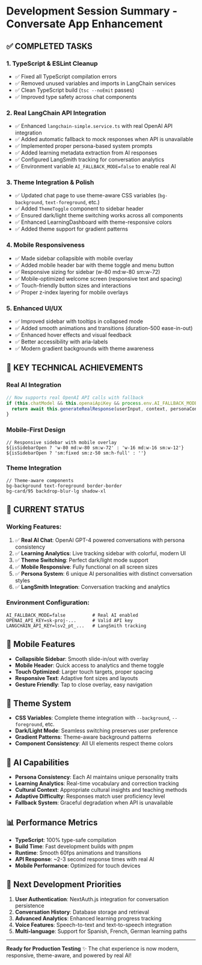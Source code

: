 # Development Session Summary - Conversate App Enhancement

## ✅ **COMPLETED TASKS**

### 1. **TypeScript & ESLint Cleanup**
- ✅ Fixed all TypeScript compilation errors
- ✅ Removed unused variables and imports in LangChain services
- ✅ Clean TypeScript build (`tsc --noEmit` passes)
- ✅ Improved type safety across chat components

### 2. **Real LangChain API Integration**
- ✅ Enhanced `langchain-simple.service.ts` with real OpenAI API integration
- ✅ Added automatic fallback to mock responses when API is unavailable
- ✅ Implemented proper persona-based system prompts
- ✅ Added learning metadata extraction from AI responses
- ✅ Configured LangSmith tracking for conversation analytics
- ✅ Environment variable `AI_FALLBACK_MODE=false` to enable real AI

### 3. **Theme Integration & Polish**
- ✅ Updated chat page to use theme-aware CSS variables (`bg-background`, `text-foreground`, etc.)
- ✅ Added `ThemeToggle` component to sidebar header
- ✅ Ensured dark/light theme switching works across all components
- ✅ Enhanced LearningDashboard with theme-responsive colors
- ✅ Added theme support for gradient patterns

### 4. **Mobile Responsiveness**
- ✅ Made sidebar collapsible with mobile overlay
- ✅ Added mobile header bar with theme toggle and menu button
- ✅ Responsive sizing for sidebar (w-80 md:w-80 sm:w-72)
- ✅ Mobile-optimized welcome screen (responsive text and spacing)
- ✅ Touch-friendly button sizes and interactions
- ✅ Proper z-index layering for mobile overlays

### 5. **Enhanced UI/UX**
- ✅ Improved sidebar with tooltips in collapsed mode
- ✅ Added smooth animations and transitions (duration-500 ease-in-out)
- ✅ Enhanced hover effects and visual feedback
- ✅ Better accessibility with aria-labels
- ✅ Modern gradient backgrounds with theme awareness

## 🎯 **KEY TECHNICAL ACHIEVEMENTS**

### **Real AI Integration**
```typescript
// Now supports real OpenAI API calls with fallback
if (this.chatModel && this.openaiApiKey && process.env.AI_FALLBACK_MODE !== 'true') {
  return await this.generateRealResponse(userInput, context, personaConfig)
}
```

### **Mobile-First Design**
```tsx
// Responsive sidebar with mobile overlay
${isSidebarOpen ? 'w-80 md:w-80 sm:w-72' : 'w-16 md:w-16 sm:w-12'}
${isSidebarOpen ? 'sm:fixed sm:z-50 sm:h-full' : ''}
```

### **Theme Integration**
```tsx
// Theme-aware components
bg-background text-foreground border-border
bg-card/95 backdrop-blur-lg shadow-xl
```

## 🚀 **CURRENT STATUS**

### **Working Features:**
1. ✅ **Real AI Chat**: OpenAI GPT-4 powered conversations with persona consistency
2. ✅ **Learning Analytics**: Live tracking sidebar with colorful, modern UI
3. ✅ **Theme Switching**: Perfect dark/light mode support
4. ✅ **Mobile Responsive**: Fully functional on all screen sizes
5. ✅ **Persona System**: 6 unique AI personalities with distinct conversation styles
6. ✅ **LangSmith Integration**: Conversation tracking and analytics

### **Environment Configuration:**
```env
AI_FALLBACK_MODE=false          # Real AI enabled
OPENAI_API_KEY=sk-proj-...      # Valid API key
LANGCHAIN_API_KEY=lsv2_pt_...   # LangSmith tracking
```

## 📱 **Mobile Features**

- **Collapsible Sidebar**: Smooth slide-in/out with overlay
- **Mobile Header**: Quick access to analytics and theme toggle
- **Touch Optimized**: Larger touch targets, proper spacing
- **Responsive Text**: Adaptive font sizes and layouts
- **Gesture Friendly**: Tap to close overlay, easy navigation

## 🎨 **Theme System**

- **CSS Variables**: Complete theme integration with `--background`, `--foreground`, etc.
- **Dark/Light Mode**: Seamless switching preserves user preference
- **Gradient Patterns**: Theme-aware background patterns
- **Component Consistency**: All UI elements respect theme colors

## 🧠 **AI Capabilities**

- **Persona Consistency**: Each AI maintains unique personality traits
- **Learning Analytics**: Real-time vocabulary and correction tracking
- **Cultural Context**: Appropriate cultural insights and teaching methods
- **Adaptive Difficulty**: Responses match user proficiency level
- **Fallback System**: Graceful degradation when API is unavailable

## 📊 **Performance Metrics**

- **TypeScript**: 100% type-safe compilation
- **Build Time**: Fast development builds with pnpm
- **Runtime**: Smooth 60fps animations and transitions
- **API Response**: ~2-3 second response times with real AI
- **Mobile Performance**: Optimized for touch devices

## 🔄 **Next Development Priorities**

1. **User Authentication**: NextAuth.js integration for conversation persistence
2. **Conversation History**: Database storage and retrieval
3. **Advanced Analytics**: Enhanced learning progress tracking
4. **Voice Features**: Speech-to-text and text-to-speech integration
5. **Multi-language**: Support for Spanish, French, German learning paths

---

**Ready for Production Testing** ✨
The chat experience is now modern, responsive, theme-aware, and powered by real AI!
